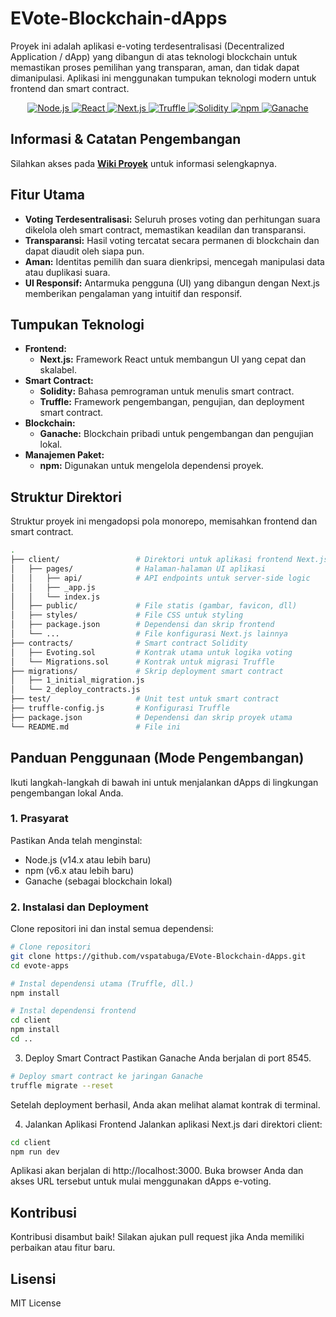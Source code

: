 # EVote-Blockchain-dApps

Proyek ini adalah aplikasi e-voting terdesentralisasi (Decentralized Application / dApp) yang dibangun di atas teknologi blockchain untuk memastikan proses pemilihan yang transparan, aman, dan tidak dapat dimanipulasi. Aplikasi ini menggunakan tumpukan teknologi modern untuk frontend dan smart contract.

<p align="center">
  <a href="https://nodejs.org/en/">
    <img src="https://img.shields.io/badge/Node.js-339933?style=for-the-badge&logo=nodedotjs&logoColor=white" alt="Node.js">
  </a>
  <a href="https://reactjs.org/">
    <img src="https://img.shields.io/badge/React-61DAFB?style=for-the-badge&logo=react&logoColor=black" alt="React">
  </a>
  <a href="https://nextjs.org/">
    <img src="https://img.shields.io/badge/Next.js-000000?style=for-the-badge&logo=nextdotjs&logoColor=white" alt="Next.js">
  </a>
  <a href="https://www.trufflesuite.com/">
    <img src="https://img.shields.io/badge/Truffle-238A4F?style=for-the-badge&logo=truffle&logoColor=white" alt="Truffle">
  </a>
  <a href="https://www.soliditylang.org/">
    <img src="https://img.shields.io/badge/Solidity-363636?style=for-the-badge&logo=solidity&logoColor=white" alt="Solidity">
  </a>
  <a href="https://www.npmjs.com/">
    <img src="https://img.shields.io/badge/npm-CB3837?style=for-the-badge&logo=npm&logoColor=white" alt="npm">
  </a>
  <a href="https://www.ganache.com/">
    <img src="https://img.shields.io/badge/Ganache-F7B606?style=for-the-badge&logo=ganache&logoColor=black" alt="Ganache">
  </a>
</p>

## Informasi & Catatan Pengembangan

Silahkan akses pada **[Wiki Proyek](https://github.com/vspatabuga/EVote-Blockchain-dApps/wiki)** untuk informasi selengkapnya.

## Fitur Utama

- **Voting Terdesentralisasi:** Seluruh proses voting dan perhitungan suara dikelola oleh smart contract, memastikan keadilan dan transparansi.
- **Transparansi:** Hasil voting tercatat secara permanen di blockchain dan dapat diaudit oleh siapa pun.
- **Aman:** Identitas pemilih dan suara dienkripsi, mencegah manipulasi data atau duplikasi suara.
- **UI Responsif:** Antarmuka pengguna (UI) yang dibangun dengan Next.js memberikan pengalaman yang intuitif dan responsif.

## Tumpukan Teknologi

* **Frontend:**
    * **Next.js:** Framework React untuk membangun UI yang cepat dan skalabel.
* **Smart Contract:**
    * **Solidity:** Bahasa pemrograman untuk menulis smart contract.
    * **Truffle:** Framework pengembangan, pengujian, dan deployment smart contract.
* **Blockchain:**
    * **Ganache:** Blockchain pribadi untuk pengembangan dan pengujian lokal.
* **Manajemen Paket:**
    * **npm:** Digunakan untuk mengelola dependensi proyek.

## Struktur Direktori

Struktur proyek ini mengadopsi pola monorepo, memisahkan frontend dan smart contract.
```bash
.
├── client/                 # Direktori untuk aplikasi frontend Next.js
│   ├── pages/              # Halaman-halaman UI aplikasi
│   │   ├── api/            # API endpoints untuk server-side logic
│   │   ├── _app.js
│   │   └── index.js
│   ├── public/             # File statis (gambar, favicon, dll)
│   ├── styles/             # File CSS untuk styling
│   ├── package.json        # Dependensi dan skrip frontend
│   └── ...                 # File konfigurasi Next.js lainnya
├── contracts/              # Smart contract Solidity
│   ├── Evoting.sol         # Kontrak utama untuk logika voting
│   └── Migrations.sol      # Kontrak untuk migrasi Truffle
├── migrations/             # Skrip deployment smart contract
│   ├── 1_initial_migration.js
│   └── 2_deploy_contracts.js
├── test/                   # Unit test untuk smart contract
├── truffle-config.js       # Konfigurasi Truffle
├── package.json            # Dependensi dan skrip proyek utama
└── README.md               # File ini
```
## Panduan Penggunaan (Mode Pengembangan)

Ikuti langkah-langkah di bawah ini untuk menjalankan dApps di lingkungan pengembangan lokal Anda.

### 1. Prasyarat

Pastikan Anda telah menginstal:
* Node.js (v14.x atau lebih baru)
* npm (v6.x atau lebih baru)
* Ganache (sebagai blockchain lokal)

### 2. Instalasi dan Deployment

Clone repositori ini dan instal semua dependensi:

```bash
# Clone repositori
git clone https://github.com/vspatabuga/EVote-Blockchain-dApps.git
cd evote-apps

# Instal dependensi utama (Truffle, dll.)
npm install

# Instal dependensi frontend
cd client
npm install
cd ..
```
3. Deploy Smart Contract
Pastikan Ganache Anda berjalan di port 8545.
```bash
# Deploy smart contract ke jaringan Ganache
truffle migrate --reset
```
Setelah deployment berhasil, Anda akan melihat alamat kontrak di terminal.

4. Jalankan Aplikasi Frontend
Jalankan aplikasi Next.js dari direktori client:
```bash
cd client
npm run dev
```
Aplikasi akan berjalan di http://localhost:3000. Buka browser Anda dan akses URL tersebut untuk mulai menggunakan dApps e-voting.

## Kontribusi
Kontribusi disambut baik! Silakan ajukan pull request jika Anda memiliki perbaikan atau fitur baru.

## Lisensi
MIT License

